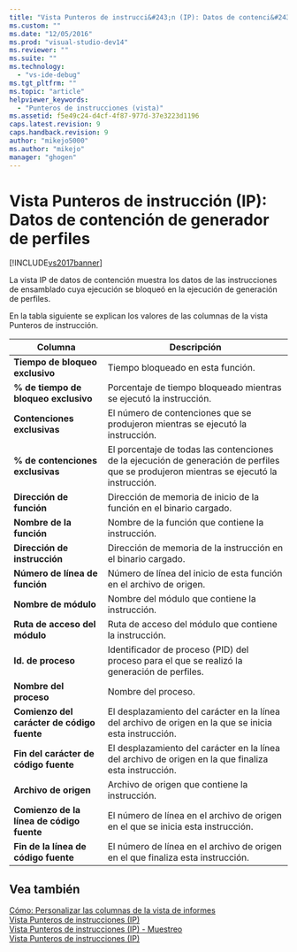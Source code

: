 ```yaml
---
title: "Vista Punteros de instrucci&#243;n (IP): Datos de contenci&#243;n de generador de perfiles | Microsoft Docs"
ms.custom: ""
ms.date: "12/05/2016"
ms.prod: "visual-studio-dev14"
ms.reviewer: ""
ms.suite: ""
ms.technology: 
  - "vs-ide-debug"
ms.tgt_pltfrm: ""
ms.topic: "article"
helpviewer_keywords: 
  - "Punteros de instrucciones (vista)"
ms.assetid: f5e49c24-d4cf-4f87-977d-37e3223d1196
caps.latest.revision: 9
caps.handback.revision: 9
author: "mikejo5000"
ms.author: "mikejo"
manager: "ghogen"
---
```

# Vista Punteros de instrucci&#243;n (IP): Datos de contenci&#243;n de generador de perfiles
[!INCLUDE[vs2017banner](../code-quality/includes/vs2017banner.md)]

La vista IP de datos de contención muestra los datos de las instrucciones de ensamblado cuya ejecución se bloqueó en la ejecución de generación de perfiles.  
  
 En la tabla siguiente se explican los valores de las columnas de la vista Punteros de instrucción.  
  
|Columna|Descripción|  
|-------------|-----------------|  
|**Tiempo de bloqueo exclusivo**|Tiempo bloqueado en esta función.|  
|**% de tiempo de bloqueo exclusivo**|Porcentaje de tiempo bloqueado mientras se ejecutó la instrucción.|  
|**Contenciones exclusivas**|El número de contenciones que se produjeron mientras se ejecutó la instrucción.|  
|**% de contenciones exclusivas**|El porcentaje de todas las contenciones de la ejecución de generación de perfiles que se produjeron mientras se ejecutó la instrucción.|  
|**Dirección de función**|Dirección de memoria de inicio de la función en el binario cargado.|  
|**Nombre de la función**|Nombre de la función que contiene la instrucción.|  
|**Dirección de instrucción**|Dirección de memoria de la instrucción en el binario cargado.|  
|**Número de línea de función**|Número de línea del inicio de esta función en el archivo de origen.|  
|**Nombre de módulo**|Nombre del módulo que contiene la instrucción.|  
|**Ruta de acceso del módulo**|Ruta de acceso del módulo que contiene la instrucción.|  
|**Id. de proceso**|Identificador de proceso \(PID\) del proceso para el que se realizó la generación de perfiles.|  
|**Nombre del proceso**|Nombre del proceso.|  
|**Comienzo del carácter de código fuente**|El desplazamiento del carácter en la línea del archivo de origen en la que se inicia esta instrucción.|  
|**Fin del carácter de código fuente**|El desplazamiento del carácter en la línea del archivo de origen en la que finaliza esta instrucción.|  
|**Archivo de origen**|Archivo de origen que contiene la instrucción.|  
|**Comienzo de la línea de código fuente**|El número de línea en el archivo de origen en el que se inicia esta instrucción.|  
|**Fin de la línea de código fuente**|El número de línea en el archivo de origen en el que finaliza esta instrucción.|  
  
## Vea también  
 [Cómo: Personalizar las columnas de la vista de informes](../profiling/how-to-customize-report-view-columns.md)   
 [Vista Punteros de instrucciones \(IP\)](../profiling/instruction-pointers-ips-view.md)   
 [Vista Punteros de instrucciones \(IP\) \- Muestreo](../profiling/instruction-pointers-ips-view-dotnet-memory-sampling-data.md)   
 [Vista Punteros de instrucciones \(IP\)](../profiling/instruction-pointers-ips-view-sampling-data.md)